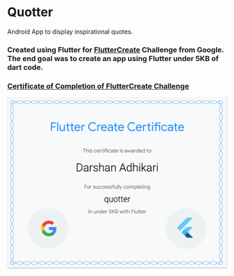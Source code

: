 # Quotter

Android App to display inspirational quotes.

### Created using Flutter for [FlutterCreate](https://flutter.dev/create) Challenge from Google. The end goal was to create an app using Flutter under 5KB of dart code.

### [Certificate of Completion of FlutterCreate Challenge](https://www.credential.net/a0rdblls?key=8938a64459cae1a2484b625f37a1cea42a09884bd7dd077ad9ab8735f93ad40a)

![Certificate Screenshot](https://raw.githubusercontent.com/99darshan/quotter/master/assets/Screen%20Shot%202019-08-12%20at%208.00.11%20PM.png)





